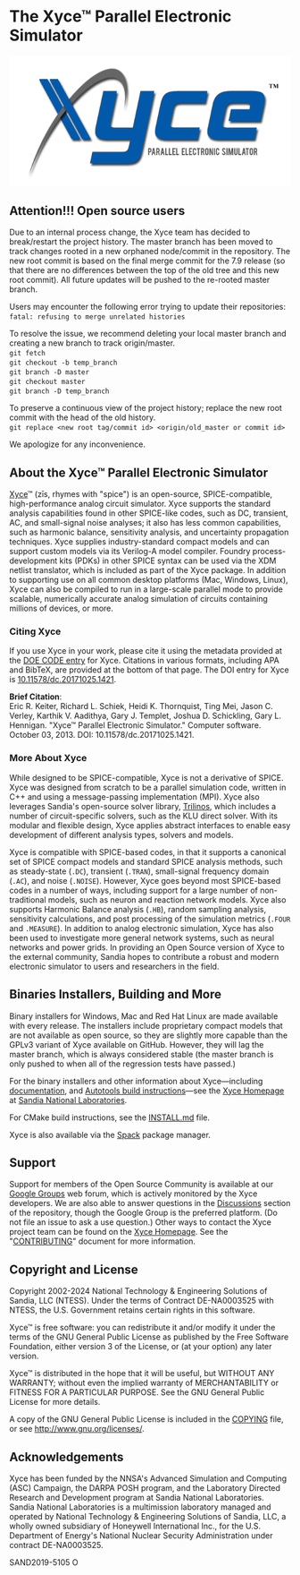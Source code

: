 # The Xyce&trade; Parallel Electronic Simulator

[![Xyce](doc/Common_Guide_Files/xyce_flat_white.png)](https://xyce.sandia.gov)

## Attention!!! Open source users
Due to an internal process change, the Xyce team has decided to break/restart the project history.
The master branch has been moved to track changes rooted in a new orphaned node/commit in the repository.
The new root commit is based on the final merge commit for the 7.9 release (so that there are no differences between the top of the old tree and this new root commit).
All future updates will be pushed to the re-rooted master branch.

Users may encounter the following error trying to update their repositories:\
  `fatal: refusing to merge unrelated histories`

To resolve the issue, we recommend deleting your local master branch and creating a new branch to track origin/master.  
  `git fetch`\
  `git checkout -b temp_branch`\
  `git branch -D master`\
  `git checkout master`\
  `git branch -D temp_branch`
  
To preserve a continuous view of the project history; replace the new root commit with the head of the old history.\
  `git replace <new root tag/commit id> <origin/old_master or commit id>`

We apologize for any inconvenience.

## About the Xyce&trade; Parallel Electronic Simulator

[Xyce](https://xyce.sandia.gov)&trade; (z&#x012B;s, rhymes with "spice") is an
open-source, SPICE-compatible, high-performance analog circuit simulator. Xyce
supports the standard analysis capabilities found in other SPICE-like codes,
such as DC, transient, AC, and small-signal noise analyses; it also has less
common capabilities, such as harmonic balance, sensitivity analysis, and
uncertainty propagation techniques. Xyce supplies industry-standard compact
models and can support custom models via its Verilog-A model compiler. Foundry
process-development kits (PDKs) in other SPICE syntax can be used via the XDM
netlist translator, which is included as part of the Xyce package. In addition
to supporting use on all common desktop platforms (Mac, Windows, Linux), Xyce
can also be compiled to run in a large-scale parallel mode to provide scalable,
numerically accurate analog simulation of circuits containing millions of
devices, or more.

### Citing Xyce

If you use Xyce in your work, please cite it using the metadata provided at the
[DOE CODE entry](https://www.osti.gov/doecode/biblio/2462) for Xyce. Citations
in various formats, including APA and BibTeX, are provided at the bottom of
that page. The DOI entry for Xyce is
[10.11578/dc.20171025.1421](https://doi.org/10.11578/dc.20171025.1421).

__Brief Citation__:\
Eric R. Keiter, Richard L. Schiek, Heidi K. Thornquist, Ting Mei, Jason C.
Verley, Karthik V. Aadithya, Gary J. Templet, Joshua D. Schickling, Gary L.
Hennigan. "Xyce&trade; Parallel Electronic Simulator." Computer software.
October 03, 2013. DOI: 10.11578/dc.20171025.1421.

### More About Xyce

While designed to be SPICE-compatible, Xyce is not a derivative of SPICE. Xyce
was designed from scratch to be a parallel simulation code, written in C++ and
using a message-passing implementation (MPI). Xyce also leverages Sandia's
open-source solver library, [Trilinos](https://github.com/trilinos/Trilinos),
which includes a number of circuit-specific solvers, such as the KLU direct
solver. With its modular and flexible design, Xyce applies abstract interfaces
to enable easy development of different analysis types, solvers and models.

Xyce is compatible with SPICE-based codes, in that it supports a canonical set
of SPICE compact models and standard SPICE analysis methods, such as
steady-state (`.DC`), transient (`.TRAN`), small-signal frequency domain
(`.AC`), and noise (`.NOISE`). However, Xyce goes beyond most SPICE-based codes
in a number of ways, including support for a large number of non-traditional
models, such as neuron and reaction network models. Xyce also supports Harmonic
Balance analysis (`.HB`), random sampling analysis, sensitivity calculations,
and post processing of the simulation metrics (`.FOUR` and `.MEASURE`). In
addition to analog electronic simulation, Xyce has also been used to
investigate more general network systems, such as neural networks and power
grids. In providing an Open Source version of Xyce to the external community,
Sandia hopes to contribute a robust and modern electronic simulator to users
and researchers in the field.

## Binaries Installers, Building and More

Binary installers for Windows, Mac and Red Hat Linux are made available with
every release. The installers include proprietary compact models that are not
available as open source, so they are slightly more capable than the GPLv3
variant of Xyce available on GitHub. However, they will lag the master branch,
which is always considered stable (the master branch is only pushed to when
all of the regression tests have passed.)

For the binary installers and other information about Xyce&mdash;including
[documentation](https://xyce.sandia.gov/documentation-tutorials), and [Autotools build
instructions](https://xyce.sandia.gov/documentation-tutorials/building-guide)&mdash;see
the [Xyce Homepage](https://xyce.sandia.gov) at [Sandia National
Laboratories](https://www.sandia.gov).

For CMake build instructions, see the [INSTALL.md](./INSTALL.md) file.

Xyce is also available via the [Spack](https://spack.io/) package manager.

## Support

Support for members of the Open Source Community is available at our [Google
Groups](https://groups.google.com/forum/#!forum/xyce-users) web forum, which is
actively monitored by the Xyce developers. We are also able to answer questions
in the [Discussions](https://github.com/Xyce/Xyce/discussions) section of the
repository, though the Google Group is the preferred platform. (Do not file an
issue to ask a use question.) Other ways to contact the Xyce project team can
be found on the [Xyce Homepage](https://xyce.sandia.gov/contact_us.html). See
the "[CONTRIBUTING](./CONTRIBUTING.md)" document for more information.

## Copyright and License

Copyright 2002-2024 National Technology & Engineering Solutions of Sandia, LLC
(NTESS). Under the terms of Contract DE-NA0003525 with NTESS, the U.S.
Government retains certain rights in this software.

Xyce&trade; is free software: you can redistribute it and/or modify it under
the terms of the GNU General Public License as published by the Free Software
Foundation, either version 3 of the License, or (at your option) any later
version.

Xyce&trade; is distributed in the hope that it will be useful, but WITHOUT ANY
WARRANTY; without even the implied warranty of MERCHANTABILITY or FITNESS FOR A
PARTICULAR PURPOSE.  See the GNU General Public License for more details.

A copy of the GNU General Public License is included in the
[COPYING](./COPYING) file, or see <http://www.gnu.org/licenses/>.

## Acknowledgements

Xyce has been funded by the NNSA's Advanced Simulation and Computing (ASC)
Campaign, the DARPA POSH program, and the Laboratory Directed Research and
Development program at Sandia National Laboratories. Sandia National
Laboratories is a multimission laboratory managed and operated by National
Technology & Engineering Solutions of Sandia, LLC, a wholly owned subsidiary of
Honeywell International Inc., for the U.S. Department of Energy's National
Nuclear Security Administration under contract DE-NA0003525.

SAND2019-5105 O
